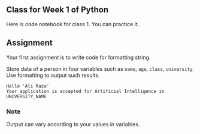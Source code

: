 ## Class for Week 1 of Python
Here is code notebook for class 1. You can practice it.
## Assignment
Your first assignment is to write code for formatting string.

Store data of a person in four variables such as `name`, `age`, `class`, `university`. Use formatting to output such results.
```
Hello 'Ali Raza'
Your application is accepted for Artificial Intelligence in UNIVERSITY_NAME
```
### Note
Output can vary according to your values in variables.
